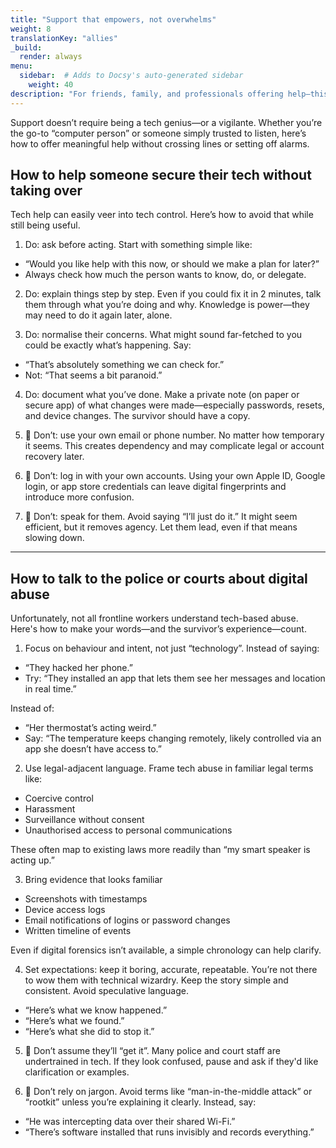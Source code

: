 ```yaml
---
title: "Support that empowers, not overwhelms"
weight: 8
translationKey: "allies"
_build:
  render: always
menu:
  sidebar:  # Adds to Docsy's auto-generated sidebar
    weight: 40
description: "For friends, family, and professionals offering help—this section offers trauma-aware tech tips, what to say (and not say), and how to avoid accidentally making things worse. Including what to bring to police or court, and how to talk about digital abuse in ways they’ll understand."
---
```


Support doesn’t require being a tech genius—or a vigilante. Whether you’re the go-to “computer person” or someone simply trusted to listen, here’s how to offer meaningful help without crossing lines or setting off alarms.

## How to help someone secure their tech without taking over

Tech help can easily veer into tech control. Here’s how to avoid that while still being useful.

1. Do: ask before acting. Start with something simple like:

* “Would you like help with this now, or should we make a plan for later?”
* Always check how much the person wants to know, do, or delegate.

2. Do: explain things step by step. Even if you could fix it in 2 minutes, talk them through what you’re doing and why. Knowledge is power—they may need to do it again later, alone.

3. Do: normalise their concerns. What might sound far-fetched to you could be exactly what’s happening. Say:

* “That’s absolutely something we can check for.”
* Not: “That seems a bit paranoid.”

4. Do: document what you’ve done. Make a private note (on paper or secure app) of what changes were made—especially passwords, resets, and device changes. The survivor should have a copy.

5. 🚫 Don’t: use your own email or phone number. No matter how temporary it seems. This creates dependency and may complicate legal or account recovery later.

6. 🚫 Don’t: log in with your own accounts. Using your own Apple ID, Google login, or app store credentials can leave digital fingerprints and introduce more confusion.

7. 🚫 Don’t: speak for them. Avoid saying “I’ll just do it.” It might seem efficient, but it removes agency. Let them lead, even if that means slowing down.

---

## How to talk to the police or courts about digital abuse

Unfortunately, not all frontline workers understand tech-based abuse. Here's how to make your words—and the survivor’s experience—count.

1. Focus on behaviour and intent, not just “technology”. Instead of saying:

* “They hacked her phone.”
* Try: “They installed an app that lets them see her messages and location in real time.”

Instead of:

* “Her thermostat’s acting weird.”
* Say: “The temperature keeps changing remotely, likely controlled via an app she doesn’t have access to.”

2. Use legal-adjacent language. Frame tech abuse in familiar legal terms like:

* Coercive control
* Harassment
* Surveillance without consent
* Unauthorised access to personal communications

These often map to existing laws more readily than “my smart speaker is acting up.”

3. Bring evidence that looks familiar

* Screenshots with timestamps
* Device access logs
* Email notifications of logins or password changes
* Written timeline of events

Even if digital forensics isn’t available, a simple chronology can help clarify.

4. Set expectations: keep it boring, accurate, repeatable. You’re not there to wow them with technical wizardry. Keep the story simple and consistent. Avoid speculative language.

* “Here’s what we know happened.”
* “Here’s what we found.”
* “Here’s what she did to stop it.”

5. 🚫 Don’t assume they’ll “get it”. Many police and court staff are undertrained in tech. If they look confused, pause and ask if they'd like clarification or examples.

6. 🚫 Don’t rely on jargon. Avoid terms like “man-in-the-middle attack” or “rootkit” unless you’re explaining it clearly. Instead, say:

* “He was intercepting data over their shared Wi-Fi.”
* “There’s software installed that runs invisibly and records everything.”
